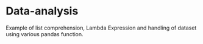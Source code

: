 # Data-analysis
Example of list comprehension, Lambda Expression and handling of dataset using various pandas function.
